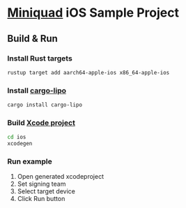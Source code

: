 # [Miniquad](https://github.com/not-fl3/miniquad) iOS Sample Project

## Build & Run

### Install Rust targets
```bash
rustup target add aarch64-apple-ios x86_64-apple-ios
```

### Install [cargo-lipo](https://github.com/TimNN/cargo-lipo)
```bash
cargo install cargo-lipo
```

### Build [Xcode project](https://github.com/yonaskolb/XcodeGen)
```bash
cd ios
xcodegen
```

### Run example
1. Open generated xcodeproject
1. Set signing team
1. Select target device
1. Click Run button
